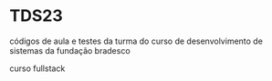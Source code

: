 # TDS23
códigos de aula e testes da turma do curso de desenvolvimento de sistemas da fundação bradesco

curso fullstack

